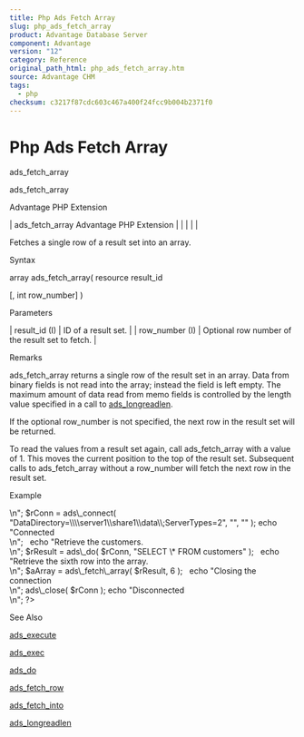 ```yaml
---
title: Php Ads Fetch Array
slug: php_ads_fetch_array
product: Advantage Database Server
component: Advantage
version: "12"
category: Reference
original_path_html: php_ads_fetch_array.htm
source: Advantage CHM
tags:
  - php
checksum: c3217f87cdc603c467a400f24fcc9b004b2371f0
---
```


# Php Ads Fetch Array

ads\_fetch\_array

ads\_fetch\_array

Advantage PHP Extension

| ads\_fetch\_array  Advantage PHP Extension |  |  |  |  |

Fetches a single row of a result set into an array.

Syntax

array ads\_fetch\_array( resource result\_id

[, int row\_number] )

Parameters

| result\_id (I) | ID of a result set. |
| row\_number (I) | Optional row number of the result set to fetch. |

Remarks

ads\_fetch\_array returns a single row of the result set in an array. Data from binary fields is not read into the array; instead the field is left empty. The maximum amount of data read from memo fields is controlled by the length value specified in a call to [ads\_longreadlen](php_ads_longreadlen.md).

If the optional row\_number is not specified, the next row in the result set will be returned.

To read the values from a result set again, call ads\_fetch\_array with a value of 1. This moves the current position to the top of the result set. Subsequent calls to ads\_fetch\_array without a row\_number will fetch the next row in the result set.

Example

<?

echo "Connecting to Server<br>\n";

$rConn = ads\_connect( "DataDirectory=\\\\server1\\share1\\data\\;ServerTypes=2", "", "" );

echo "Connected<br>\n";

 

echo "Retrieve the customers.<br>\n";

$rResult = ads\_do( $rConn, "SELECT \* FROM customers" );

 

echo "Retrieve the sixth row into the array.<br>\n";

$aArray = ads\_fetch\_array( $rResult, 6 );

 

echo "Closing the connection<br>\n";

ads\_close( $rConn );

echo "Disconnected<br>\n";

?>

See Also

[ads\_execute](php_ads_execute.md)

[ads\_exec](php_ads_exec.md)

[ads\_do](php_ads_do.md)

[ads\_fetch\_row](php_ads_fetch_row.md)

[ads\_fetch\_into](php_ads_fetch_into.md)

[ads\_longreadlen](php_ads_longreadlen.md)
